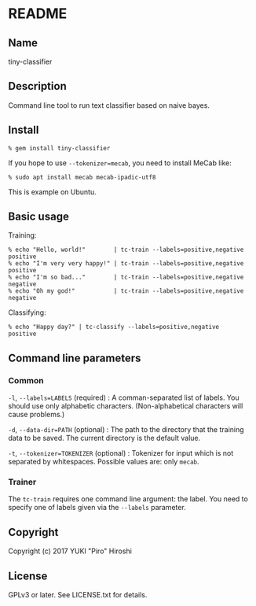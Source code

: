 # README

## Name

tiny-classifier

## Description

Command line tool to run text classifier based on naive bayes.

## Install

```
% gem install tiny-classifier
```

If you hope to use `--tokenizer=mecab`, you need to install MeCab like:

```
% sudo apt install mecab mecab-ipadic-utf8
```

This is example on Ubuntu.

## Basic usage

Training:

```
% echo "Hello, world!"        | tc-train --labels=positive,negative positive
% echo "I'm very very happy!" | tc-train --labels=positive,negative positive
% echo "I'm so bad..."        | tc-train --labels=positive,negative negative
% echo "Oh my god!"           | tc-train --labels=positive,negative negative
```

Classifying:

~~~
% echo "Happy day?" | tc-classify --labels=positive,negative
positive
~~~

## Command line parameters

### Common

`-l`, `--labels=LABELS` (required)
:  A comman-separated list of labels. You should use only alphabetic characters. (Non-alphabetical characters will cause problems.)

`-d`, `--data-dir=PATH` (optional)
: The path to the directory that the training data to be saved. The current directory is the default value.

`-t`, `--tokenizer=TOKENIZER` (optional)
: Tokenizer for input which is not separated by whitespaces. Possible values are: only `mecab`.

### Trainer

The `tc-train` requires one command line argument: the label. You need to specify one of labels given via the `--labels` parameter.

## Copyright

Copyright (c) 2017 YUKI "Piro" Hiroshi

## License

GPLv3 or later. See LICENSE.txt for details.
